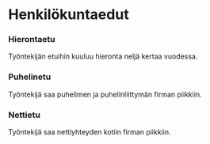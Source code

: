 # Henkilökuntaedut

### Hierontaetu

Työntekijän etuihin kuuluu hieronta neljä kertaa vuodessa.

### Puhelinetu

Työntekijä saa puhelimen ja puhelinliittymän firman piikkiin.

### Nettietu

Työntekijä saa nettiyhteyden kotiin firman piikkiin.
